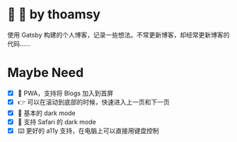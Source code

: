 # 👤 📜 by thoamsy

使用 Gatsby 构建的个人博客，记录一些想法。不常更新博客，却经常更新博客的代码……

# Maybe Need

- [x] 📱 PWA，支持将 Blogs 加入到首屏
- [x] 👉 可以在滚动到底部的时候，快速进入上一页和下一页
- [x] 🌚 基本的 dark mode
- [x] 🧭 支持 Safari 的 dark mode
- [x] ⌨️ 更好的 a11y 支持，在电脑上可以直接用键盘控制
